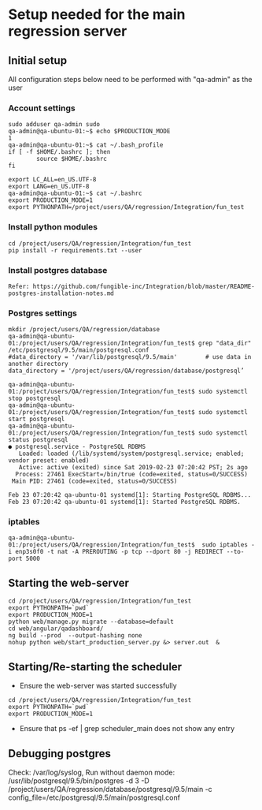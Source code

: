 
# Setup needed for the main regression server

## Initial setup
All configuration steps below need to be performed with "qa-admin" as the user

### Account settings

~~~~
sudo adduser qa-admin sudo
qa-admin@qa-ubuntu-01:~$ echo $PRODUCTION_MODE
1
qa-admin@qa-ubuntu-01:~$ cat ~/.bash_profile
if [ -f $HOME/.bashrc ]; then
        source $HOME/.bashrc
fi

export LC_ALL=en_US.UTF-8
export LANG=en_US.UTF-8
qa-admin@qa-ubuntu-01:~$ cat ~/.bashrc 
export PRODUCTION_MODE=1
export PYTHONPATH=/project/users/QA/regression/Integration/fun_test
~~~~

### Install python modules
```
cd /project/users/QA/regression/Integration/fun_test  
pip install -r requirements.txt --user  
```

### Install postgres database
```
Refer: https://github.com/fungible-inc/Integration/blob/master/README-postgres-installation-notes.md
```

### Postgres settings
~~~~
mkdir /project/users/QA/regression/database
qa-admin@qa-ubuntu-01:/project/users/QA/regression/Integration/fun_test$ grep "data_dir"   /etc/postgresql/9.5/main/postgresql.conf  
#data_directory = '/var/lib/postgresql/9.5/main'		# use data in another directory   
data_directory = '/project/users/QA/regression/database/postgresql’ 

qa-admin@qa-ubuntu-01:/project/users/QA/regression/Integration/fun_test$ sudo systemctl stop postgresql
qa-admin@qa-ubuntu-01:/project/users/QA/regression/Integration/fun_test$ sudo systemctl start postgresql
qa-admin@qa-ubuntu-01:/project/users/QA/regression/Integration/fun_test$ sudo systemctl status postgresql
● postgresql.service - PostgreSQL RDBMS
   Loaded: loaded (/lib/systemd/system/postgresql.service; enabled; vendor preset: enabled)
   Active: active (exited) since Sat 2019-02-23 07:20:42 PST; 2s ago
  Process: 27461 ExecStart=/bin/true (code=exited, status=0/SUCCESS)
 Main PID: 27461 (code=exited, status=0/SUCCESS)

Feb 23 07:20:42 qa-ubuntu-01 systemd[1]: Starting PostgreSQL RDBMS...
Feb 23 07:20:42 qa-ubuntu-01 systemd[1]: Started PostgreSQL RDBMS.
~~~~

### iptables
~~~~
qa-admin@qa-ubuntu-01:/project/users/QA/regression/Integration/fun_test$  sudo iptables -i enp3s0f0 -t nat -A PREROUTING -p tcp --dport 80 -j REDIRECT --to-port 5000
~~~~


## Starting the web-server
~~~~
cd /project/users/QA/regression/Integration/fun_test
export PYTHONPATH=`pwd`
export PRODUCTION_MODE=1
python web/manage.py migrate --database=default
cd web/angular/qadashboard/
ng build --prod  --output-hashing none
nohup python web/start_production_server.py &> server.out  &
~~~~

## Starting/Re-starting the scheduler
- Ensure the web-server was started successfully
~~~~
cd /project/users/QA/regression/Integration/fun_test
export PYTHONPATH=`pwd`
export PRODUCTION_MODE=1
~~~~
- Ensure that ps -ef | grep scheduler_main does not show any entry

## Debugging postgres
Check: /var/log/syslog, 
Run without daemon mode:
/usr/lib/postgresql/9.5/bin/postgres -d 3 -D /project/users/QA/regression/database/postgresql/9.5/main  -c config_file=/etc/postgresql/9.5/main/postgresql.conf 



